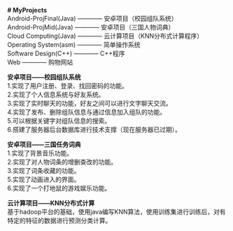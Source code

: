 **# MyProjects**  
Android-ProjFinal(Java)  ————  安卓项目（校园组队系统）  
Android-ProjMid(Java)  ————  安卓项目（三国人物词典）  
Cloud Computing(Java)  ————  云计算项目（KNN分布式计算程序）  
Operating System(asm)  ————  简单操作系统  
Software Design(C++)  ————  C++程序  
Web  ————  购物网站  
  
**安卓项目——校园组队系统**  
1.实现了用户注册、登录、找回密码的功能。  
2.实现了个人信息系统与好友系统。  
3.实现了实时聊天的功能，好友之间可以进行文字聊天交流。  
4.实现了发布、删除组队信息与通过信息加入组队的功能。  
5.可以根据关键字对组队信息的搜索。  
6.搭建了服务器后台数据库进行技术支撑（现在服务器已过期）。    
  
**安卓项目——三国任务词典**  
1.实现了背景音乐功能。  
2.实现了对人物词条的增删查改的功能。  
3.实现了词条收藏的功能。  
5.实现了动画进入的界面。  
6.实现了一个打地鼠的游戏娱乐功能。  
  
**云计算项目——KNN分布式计算**  
基于hadoop平台的基础，使用java编写KNN算法，使用训练集进行训练后，对有特定的特征的数据进行预测分类计算。
